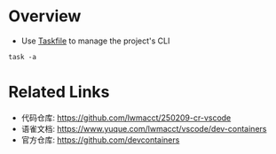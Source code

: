 # Overview
- Use [Taskfile](https://taskfile.dev) to manage the project's CLI

```shell
task -a
```

# Related Links
- 代码仓库: https://github.com/lwmacct/250209-cr-vscode
- 语雀文档: https://www.yuque.com/lwmacct/vscode/dev-containers
- 官方仓库: https://github.com/devcontainers
